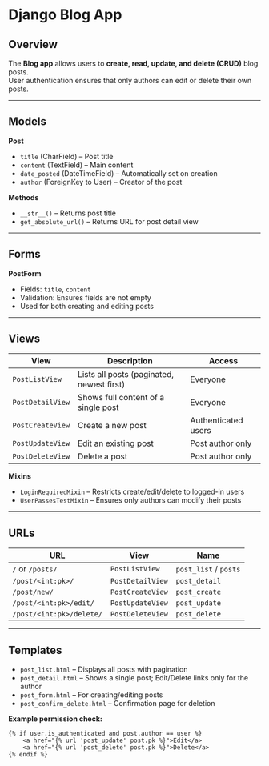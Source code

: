 # Django Blog App

## Overview
The **Blog app** allows users to **create, read, update, and delete (CRUD)** blog posts.  
User authentication ensures that only authors can edit or delete their own posts.

---

## Models

**Post**
- `title` (CharField) – Post title
- `content` (TextField) – Main content
- `date_posted` (DateTimeField) – Automatically set on creation
- `author` (ForeignKey to User) – Creator of the post

**Methods**
- `__str__()` – Returns post title
- `get_absolute_url()` – Returns URL for post detail view

---

## Forms

**PostForm**
- Fields: `title`, `content`
- Validation: Ensures fields are not empty
- Used for both creating and editing posts

---

## Views

| View | Description | Access |
|------|------------|-------|
| `PostListView` | Lists all posts (paginated, newest first) | Everyone |
| `PostDetailView` | Shows full content of a single post | Everyone |
| `PostCreateView` | Create a new post | Authenticated users |
| `PostUpdateView` | Edit an existing post | Post author only |
| `PostDeleteView` | Delete a post | Post author only |

**Mixins**
- `LoginRequiredMixin` – Restricts create/edit/delete to logged-in users
- `UserPassesTestMixin` – Ensures only authors can modify their posts

---

## URLs

| URL | View | Name |
|-----|------|------|
| `/` or `/posts/` | `PostListView` | `post_list` / `posts` |
| `/post/<int:pk>/` | `PostDetailView` | `post_detail` |
| `/post/new/` | `PostCreateView` | `post_create` |
| `/post/<int:pk>/edit/` | `PostUpdateView` | `post_update` |
| `/post/<int:pk>/delete/` | `PostDeleteView` | `post_delete` |

---

## Templates

- `post_list.html` – Displays all posts with pagination
- `post_detail.html` – Shows a single post; Edit/Delete links only for the author
- `post_form.html` – For creating/editing posts
- `post_confirm_delete.html` – Confirmation page for deletion

**Example permission check:**
```django
{% if user.is_authenticated and post.author == user %}
    <a href="{% url 'post_update' post.pk %}">Edit</a>
    <a href="{% url 'post_delete' post.pk %}">Delete</a>
{% endif %}
